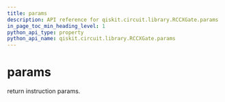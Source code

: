 ```yaml
---
title: params
description: API reference for qiskit.circuit.library.RCCXGate.params
in_page_toc_min_heading_level: 1
python_api_type: property
python_api_name: qiskit.circuit.library.RCCXGate.params
---
```


# params

return instruction params.

